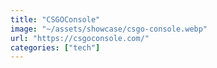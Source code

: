```yaml
---
title: "CSGOConsole"
image: "~/assets/showcase/csgo-console.webp"
url: "https://csgoconsole.com/"
categories: ["tech"]
---
```

